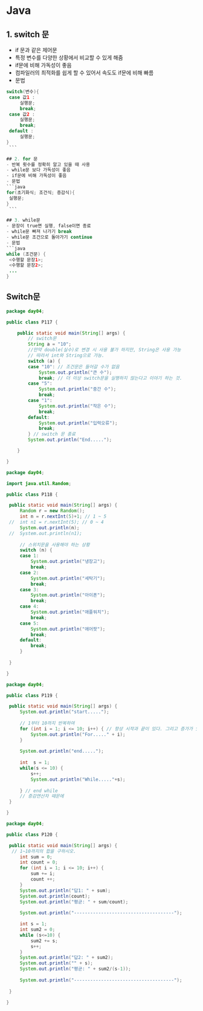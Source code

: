 # Java

## 1. switch 문
   - if 문과 같은 제어문
   - 특정 변수를 다양한 상황에서 비교할 수 있게 해줌
   - if문에 비해 가독성이 좋음
   - 컴파일러의 최적화를 쉽게 할 수 있어서 속도도 if문에 비해 빠름
   - 문법 
   ```java
   switch(변수){
    case 값1 : 
        실행문; 
        break;
    case 값2 : 
        실행문; 
        break;  
    default :
        실행문;    
}
    ```

## 2. for 문
   - 반복 횟수를 정확히 알고 있을 때 사용
   - while문 보다 가독성이 좋음
   - if문에 비해 가독성이 좋음
   - 문법
   ```java
  for(초기화식; 조건식; 증감식){
    실행문; 
}
    ```
   
## 3. while문
 - 문장이 true면 실행, false이면 종료
 - while문 빠져 나가기 break
 - while문 조건으로 돌아가기 continue
 - 문법
 ```java
 while (조건문) {
    <수행할 문장1>;
    <수행할 문장2>;
    ...
}
 ```
 
## Switch문
```java
package day04;

public class P117 {

	public static void main(String[] args) {
		// switch문
		String a = "10";
		//만약 double(실수)로 변경 시 사용 불가 하지만, String은 사용 가능
		// 따라서 int와 String으로 가능.
		switch (a) {
		case "10": // 조건문은 들어갈 수가 없음
			System.out.println("큰 수");
			break; // 더 이상 switch문을 실행하지 않는다고 이야기 하는 것.
		case "5": 
			System.out.println("중간 수");
			break;
		case "1": 
			System.out.println("작은 수");
			break;
		default:
			System.out.println("입력오류");
			break;
		} // switch 문 종료
		System.out.println("End.....");

	}

}

   ```

   ```java
package day04;

import java.util.Random;

public class P118 {

	public static void main(String[] args) {
		Random r = new Random();
		int n = r.nextInt(5)+1; // 1 ~ 5
	//	int n1 = r.nextInt(5); // 0 ~ 4
		System.out.println(n);
	//	System.out.println(n1);
		
		// 스위치문을 사용해야 하는 상황
		switch (n) {
		case 1:
			System.out.println("냉장고");
			break;
		case 2:
			System.out.println("세탁기");
			break;
		case 3:
			System.out.println("아이폰");
			break;
		case 4:
			System.out.println("애플워치");
			break;
		case 5:
			System.out.println("에어팟");
			break;
		default:
			break;
		}
		
	}

}

   ```

   ```java
package day04;

public class P119 {

	public static void main(String[] args) {
		System.out.println("start.....");
		
		// 1부터 10까지 반복하여
		for (int i = 1; i <= 10; i++) { // 항상 시작과 끝이 있다. 그리고 증가가 있다.
			System.out.println("For....." + i);
		}
		
		System.out.println("end.....");
		
		int  s = 1;
		while(s <= 10) {
			s++;
			System.out.println("While....."+s);
			
		} // end while
		// 증감연산자 때문에
	}

}
   ```
   ```java
package day04;

public class P120 {

	public static void main(String[] args) {
	 // 1~10까지의 합을 구하시오.	
		int sum = 0;
		int count = 0;
		for (int i = 1; i <= 10; i++) { 
			sum += i;
			count ++;
		}
		System.out.println("답1: " + sum);
		System.out.println(count);
		System.out.println("평균: " + sum/count);
		
		System.out.println("-------------------------------------");

		int s = 1;
		int sum2 = 0;
		while (s<=10) {
			sum2 += s;
			s++;
		}
		System.out.println("답2: " + sum2);
		System.out.println("" + s);
		System.out.println("평균: " + sum2/(s-1));
		
		System.out.println("-------------------------------------");	
		
	}

}

  ```
